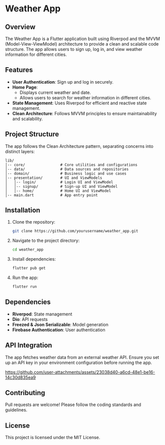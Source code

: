 # Weather App

## Overview
The Weather App is a Flutter application built using Riverpod and the MVVM (Model-View-ViewModel) architecture to provide a clean and scalable code structure. The app allows users to sign up, log in, and view weather information for different cities.

## Features
- **User Authentication**: Sign up and log in securely.
- **Home Page**:
  - Displays current weather and date.
  - Allows users to search for weather information in different cities.
- **State Management**: Uses Riverpod for efficient and reactive state management.
- **Clean Architecture**: Follows MVVM principles to ensure maintainability and scalability.

## Project Structure
The app follows the Clean Architecture pattern, separating concerns into distinct layers:

```
lib/
│-- core/                # Core utilities and configurations
│-- data/                # Data sources and repositories
│-- domain/              # Business logic and use cases
│-- presentation/        # UI and ViewModels
│   │-- login/           # Login UI and ViewModel
│   │-- signup/          # Sign-up UI and ViewModel
│   │-- home/            # Home UI and ViewModel
│-- main.dart            # App entry point
```

## Installation
1. Clone the repository:
   ```sh
   git clone https://github.com/yourusername/weather_app.git
   ```
2. Navigate to the project directory:
   ```sh
   cd weather_app
   ```
3. Install dependencies:
   ```sh
   flutter pub get


   ```
4. Run the app:
   ```sh
   flutter run
   ```

## Dependencies
- **Riverpod**: State management
- **Dio**: API requests
- **Freezed & Json Serializable**: Model generation
- **Firebase Authentication**: User authentication

## API Integration
The app fetches weather data from an external weather API. Ensure you set up an API key in your environment configuration before running the app.


https://github.com/user-attachments/assets/23038d40-a6cd-48e1-be16-14c30d835ea9


## Contributing
Pull requests are welcome! Please follow the coding standards and guidelines.

## License
This project is licensed under the MIT License.
